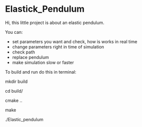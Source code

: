 # Elastick_Pendulum
Hi, this little project is about an elastic pendulum.

You can:
- set parameters you want and check, how is works in real time
- change parameters right in time of simulation
- check path
- replace pendulum 
- make simulation slow or faster

To build and run do this in terminal:

mkdir build

cd build/

cmake ..

make

./Elastic_pendulum 
